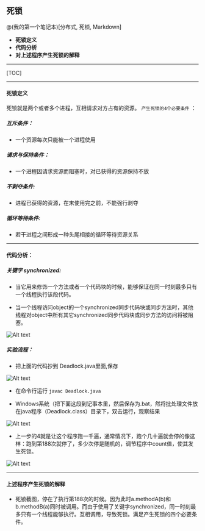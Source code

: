 ## 死锁

@(我的第一个笔记本)[分布式, 死锁, Markdown]
 
- **死锁定义**
- **代码分析** 
- **对上述程序产生死锁的解释** 

-------------------

[TOC]

-----------------------
#### 死锁定义

死锁就是两个或者多个进程，互相请求对方占有的资源。
`产生死锁的4个必要条件` ：

##### 互斥条件：
- 一个资源每次只能被一个进程使用

##### 请求与保持条件：
 - 一个进程因请求资源而阻塞时，对已获得的资源保持不放
#####  不剥夺条件:
- 进程已获得的资源，在末使用完之前，不能强行剥夺

##### 循环等待条件:
- 若干进程之间形成一种头尾相接的循环等待资源关系

--------------------------
#### 代码分析：
##### 关键字 synchronized:
- 当它用来修饰一个方法或者一个代码块的时候，能够保证在同一时刻最多只有一个线程执行该段代码。

- 当一个线程访问object的一个synchronized同步代码块或同步方法时，其他线程对object中所有其它synchronized同步代码块或同步方法的访问将被阻塞。

![Alt text](http://i1.piimg.com/4851/2c41474d582332c3.png)

##### 实验流程：
- 把上面的代码抄到 Deadlock.java里面,保存

![Alt text](http://i1.piimg.com/4851/32d11f23c53fa3ea.png)

- 在命令行运行 `javac Deadlock.java`

- Windows系统（把下面这段到记事本里，然后保存为.bat，然将批处理文件放在java程序（Deadlock.class）目录下，双击运行，观察结果

![Alt text](http://i1.piimg.com/4851/12f5abf75c9aadae.png)

- 上一步的4就是让这个程序跑一千遍，通常情况下，跑个几十遍就会停的像这样：跑到第188次就停了，多少次停是随机的，调节程序中count值，使其发生死锁。

![Alt text](http://i1.piimg.com/4851/6b90773aa6e04f1b.png)

--------------------------
#### 上述程序产生死锁的解释
*  死锁截图，停在了执行第188次的时候。因为此时a.methodA(b)和b.methodB(a)同时被调用。而由于使用了关键字synchronized，同一时刻最多只有一个线程能够执行。互相调用，导致死锁。满足产生死锁的四个必要条件。
